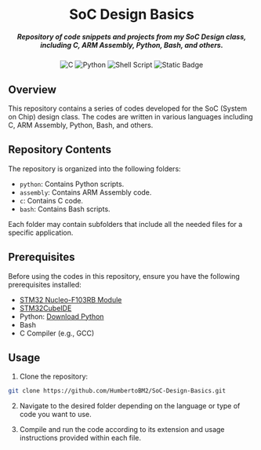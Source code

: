 <div align="center">

# SoC Design Basics

##### Repository of code snippets and projects from my SoC Design class, including C, ARM Assembly, Python, Bash, and others. 

![C](https://img.shields.io/badge/c-%2300599C.svg?style=for-the-badge&logo=c&logoColor=white)
![Python](https://img.shields.io/badge/python-3670A0?style=for-the-badge&logo=python&logoColor=ffdd54)
![Shell Script](https://img.shields.io/badge/shell_script-%23121011.svg?style=for-the-badge&logo=gnu-bash&logoColor=white)
![Static Badge](https://img.shields.io/badge/ARM%20Assembly-%20gray?style=for-the-badge&logo=bash)
</div>

## Overview
This repository contains a series of codes developed for the SoC (System on Chip) design class. The codes are written in various languages including C, ARM Assembly, Python, Bash, and others.

## Repository Contents
The repository is organized into the following folders:
- `python`: Contains Python scripts.
- `assembly`: Contains ARM Assembly code.
- `c`: Contains C code.
- `bash`: Contains Bash scripts.

Each folder may contain subfolders that include all the needed files for a specific application.  

## Prerequisites
Before using the codes in this repository, ensure you have the following prerequisites installed:
- [STM32 Nucleo-F103RB Module](https://www.st.com/en/evaluation-tools/nucleo-f103rb.html)
- [STM32CubeIDE](https://www.st.com/en/development-tools/stm32cubeide.html)
- Python: [Download Python](https://www.python.org/downloads/)
- Bash
- C Compiler (e.g., GCC)

## Usage
1. Clone the repository:

```bash
git clone https://github.com/HumbertoBM2/SoC-Design-Basics.git
```
2. Navigate to the desired folder depending on the language or type of code you want to use.

3. Compile and run the code according to its extension and usage instructions provided within each file.

